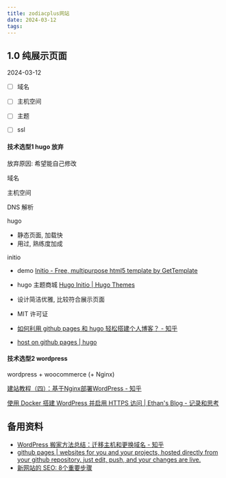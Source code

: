 ```yaml
---
title: zodiacplus网站
date: 2024-03-12
tags:
---
```

## 1.0 纯展示页面

2024-03-12

- [ ] 域名
- [ ] 主机空间
- [ ] 主题
- [ ] ssl


#### 技术选型1 hugo 放弃
放弃原因: 希望能自己修改

域名

主机空间

DNS 解析

hugo
- 静态页面, 加载快
- 用过, 熟练度加成

initio
- demo [Initio - Free, multipurpose html5 template by GetTemplate](https://miguelsimoni.github.io/hugo-initio-site/)
- hugo 主题商城 [Hugo Initio | Hugo Themes](https://themes.gohugo.io/themes/hugo-initio/)
- 设计简洁优雅, 比较符合展示页面
- MIT 许可证


- [如何利用 github pages 和 hugo 轻松搭建个人博客？ - 知乎](https://zhuanlan.zhihu.com/p/57361697)
- [host on github pages | hugo](https://gohugo.io/hosting-and-deployment/hosting-on-github/)

#### 技术选型2 wordpress

wordpress + woocommerce (+ Nginx)

[建站教程（四）：基于Nginx部署WordPress - 知乎](https://zhuanlan.zhihu.com/p/37614954)

[使用 Docker 搭建 WordPress 并启用 HTTPS 访问 | Ethan's Blog - 记录和思考](https://ethanblog.com/tips/install-wordpress-and-enable-ssl-with-docker.html#:~:text=%E4%BD%BF%E7%94%A8%20Docker%20%E6%90%AD%E5%BB%BA%20WordPress%20%E5%B9%B6%E5%90%AF%E7%94%A8%20HTTPS%20%E8%AE%BF%E9%97%AE%201,4%204%E3%80%81%E9%85%8D%E7%BD%AE%20nginx%20%E5%B9%B6%E5%BC%80%E5%90%AF%20HTTPS%20%E8%AE%BF%E9%97%AE%20WordPress%20)
## 备用资料

- [WordPress 搬家方法总结：迁移主机和更换域名 - 知乎](https://zhuanlan.zhihu.com/p/50803437)
- [github pages | websites for you and your projects, hosted directly from your github repository. just edit, push, and your changes are live.](https://pages.github.com/)
- [新网站的 SEO: 8个重要步骤](https://ahrefs.com/blog/zh/seo-for-new-website/#:~:text=%E6%96%B0%E7%BD%91%E7%AB%99%E7%9A%84%20SEO%3A%208%E4%B8%AA%E9%87%8D%E8%A6%81%E6%AD%A5%E9%AA%A4%201%201.%20%E9%80%89%E6%8B%A9%E4%B8%80%E4%B8%AA%E5%9F%9F%E5%90%8D%202%202.,SEO%20%E6%88%90%E5%8A%9F%E5%81%9A%E5%87%86%E5%A4%87%205%205.%20%E5%BC%80%E5%A7%8B%E5%85%B3%E9%94%AE%E8%AF%8D%E7%A0%94%E7%A9%B6%206%206.%20%E5%88%9B%E5%BB%BA%E4%B8%BA%E6%90%9C%E7%B4%A2%E8%80%8C%E4%BC%98%E5%8C%96%E7%9A%84%E9%A1%B5%E9%9D%A2)